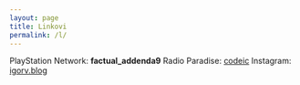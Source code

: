 ```yaml
---
layout: page
title: Linkovi
permalink: /l/
---
```


PlayStation Network: **factual_addenda9**
Radio Paradise: [codeic](https://radioparadise.com/account/profile/134128)
Instagram: [igorv.blog](https://www.instagram.com/igorv.blog/)